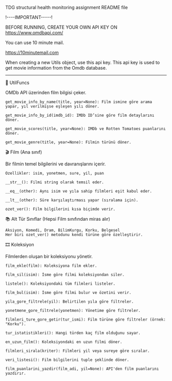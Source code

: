 TDG structural health monitoring assignment README file


!----IMPORTANT-----!

BEFORE RUNNING, CREATE YOUR OWN API KEY ON 
https://www.omdbapi.com/

You can use 10 minute mail. 

https://10minutemail.com

When creating a new Utils object, use this api key. 
This api key is used to get movie information from the Omdb database. 


---------------------------------------------------------------------------

🔧 UtilFuncs

OMDb API üzerinden film bilgisi çeker.

    get_movie_info_by_name(title, year=None): Film ismine göre arama yapar, yıl verilmişse eşleşen yılı döner.

    get_movie_info_by_id(imdb_id): IMDb ID’sine göre film detaylarını döner.

    get_movie_scores(title, year=None): IMDb ve Rotten Tomatoes puanlarını döner.

    get_movie_genre(title, year=None): Filmin türünü döner.

🎬 Film (Ana sınıf)

Bir filmin temel bilgilerini ve davranışlarını içerir.

    Özellikler: isim, yonetmen, sure, yil, puan

    __str__(): Filmi string olarak temsil eder.

    __eq__(other): Aynı isim ve yıla sahip filmleri eşit kabul eder.

    __lt__(other): Süre karşılaştırması yapar (sıralama için).

    ozet_ver(): Film bilgilerini kısa biçimde verir.

📚 Alt Tür Sınıflar (Hepsi Film sınıfından miras alır)

    Aksiyon, Komedi, Dram, BilimKurgu, Korku, Belgesel
    Her biri ozet_ver() metodunu kendi türüne göre özelleştirir.
   
🎞️ Koleksiyon

Filmlerden oluşan bir koleksiyonu yönetir.

    film_ekle(film): Koleksiyona film ekler.

    film_sil(isim): İsme göre filmi koleksiyondan siler.

    listele(): Koleksiyondaki tüm filmleri listeler.

    film_bul(isim): İsme göre filmi bulur ve özetini verir.

    yila_gore_filtrele(yil): Belirtilen yıla göre filtreler.

    yonetmene_gore_filtrele(yonetmen): Yönetime göre filtreler.

    filmleri_ture_gore_getir(tur_ismi): Film türüne göre filtreler (örnek: "Korku").

    tur_istatistikleri(): Hangi türden kaç film olduğunu sayar.

    en_uzun_film(): Koleksiyondaki en uzun filmi döner.

    filmleri_sirala(kriter): Filmleri yil veya sureye göre sıralar.

    veri_listesi(): Film bilgilerini tuple şeklinde döner.

    film_puanlarini_yazdir(film_adi, yil=None): API'den film puanlarını yazdırır.
